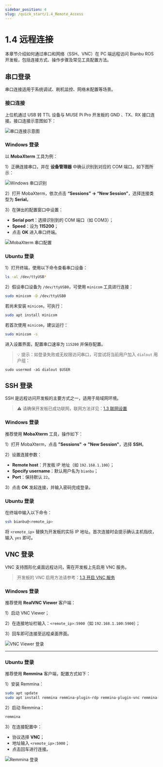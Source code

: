 ```yaml
---
sidebar_position: 4
slug: /quick_start/1.4_Remote_Access
---
```


# 1.4 远程连接

本章节介绍如何通过串口和网络（SSH、VNC）在 PC 端远程访问 Bianbu ROS 开发板，包括连接方式、操作步骤及常见工具配置方法。

## 串口登录

串口连接适用于系统调试、刷机监控、网络未配置等场景。

### 接口连接

上位机通过 USB 转 TTL 设备与 MUSE Pi Pro 开发板的 GND 、TX、RX 接口连接。接口连接示意图如下：

![串口连接示意图](images/serial-port-connect.png)

### Windows 登录

以 **MobaXterm** 工具为例：

1）正确连接串口，并在 **设备管理器** 中确认识别到对应的 COM 端口，如下图所示：

![Windows 串口识别](images/serial-port-windows.jpg)

2）打开 MobaXterm，依次点击 **“Sessions” → “New Session”**，选择连接类型为 **Serial**。

3）在弹出的配置窗口中设置：

- **Serial port**：选择识别到的 COM 端口（如 COM3）；
- **Speed**：设为 **115200**；
- 点击 **OK** 进入串口终端。

![MobaXterm 串口配置](images/serial-port-windows2.jpg)

### Ubuntu 登录

1）打开终端，使用以下命令查看串口设备：

```bash
ls -al /dev/ttyUSB*
```

2）假设串口设备为 `/dev/ttyUSB0`，可使用 `minicom` 工具进行连接：

```bash
sudo minicom -D /dev/ttyUSB0
```

若尚未安装 `minicom`，可执行：

```bash
sudo apt install minicom
```

若首次使用 `minicom`，建议运行：

```bash
sudo minicom -s
```

进入设置界面，配置串口速率为 `115200` 并保存配置。

> 💡 提示：如登录失败或无权限访问串口，可尝试将当前用户加入 `dialout` 用户组：

```
sudo usermod -aG dialout $USER
```

## SSH 登录

SSH 是远程访问开发板的主要方式之一，适用于局域网环境。

> ⚠️ 请确保开发板已成功联网，联网方法详见：[1.3 联网设置](1.3_Environment_Setup.md#联网设置)

### Windows 登录

推荐使用 **MobaXterm** 工具，操作如下：

1）打开 MobaXterm，点击 **"Sessions" → "New Session"**，选择 **SSH**。

2）设置连接参数：

- **Remote host**：开发板 IP 地址（如 `192.168.1.100`）；
- **Specify username**：默认用户名为 `bianbu`；
- **Port**：保持默认 `22`。

3）点击 **OK** 发起连接，并输入密码完成登录。

### Ubuntu 登录

在终端中输入以下命令：

```bash
ssh bianbu@<remote_ip>
```

将 `<remote_ip>` 替换为开发板的实际 IP 地址。首次连接时会提示确认主机指纹，输入 `yes` 即可。

## VNC 登录

VNC 支持图形化桌面远程访问，需在开发板上先启用 VNC 服务。

> 开发板的 VNC 启用方法请参考：[1.3 开启 VNC 服务](1.3_Environment_Setup.md#开启-vnc-服务)

### Windows 登录

推荐使用 **RealVNC Viewer** 客户端：

1）启动 VNC Viewer；

2）在连接地址栏输入：`<remote_ip>:5900`（如 `192.168.1.100:5900`）；

3）回车即可连接至远程桌面界面。

![VNC Viewer 登录](images/vnc-viewer.png)

------

### Ubuntu 登录

推荐使用 **Remmina** 客户端，配置方式如下：

1）安装 Remmina：

```bash
sudo apt update
sudo apt install remmina remmina-plugin-rdp remmina-plugin-vnc remmina-plugin-secret
```

2）启动 Remmina：

```bash
remmina
```

3）在连接配置中：

- 协议选择 **VNC**；
- 地址输入 `<remote_ip>:5900`；
- 点击回车进行连接。

![Remmina 登录](images/remmina.png)